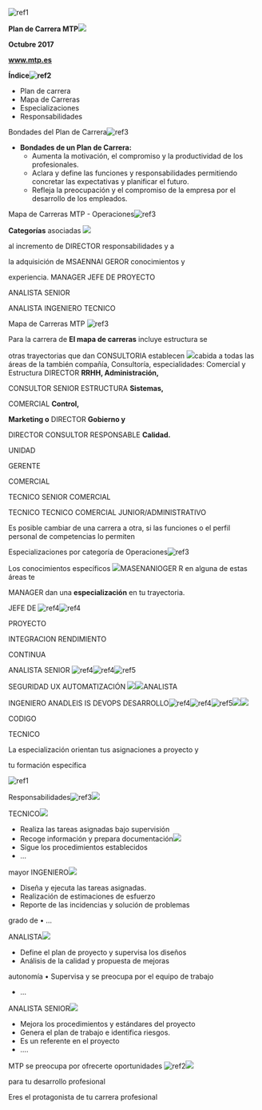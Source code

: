 ﻿![ref1]

**Plan de Carrera MTP![](Aspose.Words.8eed4463-403a-4878-acfb-1c3ee1f5f38c.002.jpeg)**

**Octubre 2017**

**www.mtp.es**

**Índice![ref2]**

- Plan de carrera
- Mapa de Carreras
- Especializaciones
- Responsabilidades


Bondades del Plan de Carrera![ref3]

- **Bondades de un Plan de Carrera:**
  - Aumenta la motivación, el compromiso y la productividad de los profesionales.
  - Aclara y define las funciones y responsabilidades permitiendo concretar las expectativas y planificar el futuro.
  - Refleja la preocupación y el compromiso de la empresa por el desarrollo de los empleados. 

Mapa de Carreras MTP - Operaciones![ref3]

**Categorías** asociadas ![](Aspose.Words.8eed4463-403a-4878-acfb-1c3ee1f5f38c.005.png)

al incremento de  DIRECTOR responsabilidades y a 

la adquisición de  MSAENNAI GEROR conocimientos y 

experiencia. MANAGER JEFE DE PROYECTO

ANALISTA SENIOR

ANALISTA INGENIERO TECNICO

Mapa de Carreras MTP ![ref3]

Para la carrera de **El mapa de carreras** incluye  estructura se 

otras trayectorias que dan  CONSULTORIA establecen ![](Aspose.Words.8eed4463-403a-4878-acfb-1c3ee1f5f38c.006.png)cabida a todas las áreas de la  también compañía,  Consultoría,  especialidades: Comercial y Estructura DIRECTOR **RRHH, Administración,** 

CONSULTOR SENIOR ESTRUCTURA **Sistemas,** 

COMERCIAL **Control,** 

**Marketing o** DIRECTOR **Gobierno y** 

DIRECTOR CONSULTOR RESPONSABLE  **Calidad.** 

UNIDAD 

GERENTE 

COMERCIAL 

TECNICO SENIOR COMERCIAL

TECNICO TECNICO COMERCIAL JUNIOR/ADMINISTRATIVO

Es posible cambiar de una carrera a otra, si las funciones o el perfil personal de competencias lo permiten

Especializaciones por categoría de Operaciones![ref3]

Los conocimientos específicos ![](Aspose.Words.8eed4463-403a-4878-acfb-1c3ee1f5f38c.007.png)MASENANIOGER R en alguna de estas áreas te 

MANAGER dan una **especialización** en tu trayectoria.

JEFE DE  ![ref4]![ref4]

PROYECTO 

INTEGRACION RENDIMIENTO

CONTINUA

ANALISTA SENIOR ![ref4]![ref4]![ref5]

SEGURIDAD UX AUTOMATIZACIÓN ![](Aspose.Words.8eed4463-403a-4878-acfb-1c3ee1f5f38c.010.png)![](Aspose.Words.8eed4463-403a-4878-acfb-1c3ee1f5f38c.011.png)ANALISTA

INGENIERO ANADLEIS  IS  DEVOPS DESARROLLO![ref4]![ref4]![ref5]![](Aspose.Words.8eed4463-403a-4878-acfb-1c3ee1f5f38c.012.png)![](Aspose.Words.8eed4463-403a-4878-acfb-1c3ee1f5f38c.013.png)

CODIGO

TECNICO

La especialización orientan tus asignaciones a proyecto y 

tu formación específica

![ref1]

Responsabilidades![ref3]![](Aspose.Words.8eed4463-403a-4878-acfb-1c3ee1f5f38c.014.png)

TECNICO![](Aspose.Words.8eed4463-403a-4878-acfb-1c3ee1f5f38c.015.png)

- Realiza las tareas asignadas bajo supervisión
- Recoge información y prepara documentación![](Aspose.Words.8eed4463-403a-4878-acfb-1c3ee1f5f38c.016.png)
- Sigue los procedimientos establecidos
- …

mayor INGENIERO![](Aspose.Words.8eed4463-403a-4878-acfb-1c3ee1f5f38c.017.png)

- Diseña y ejecuta las tareas asignadas.
- Realización de estimaciones de esfuerzo
- Reporte de las incidencias y solución de problemas

grado de • …

ANALISTA![](Aspose.Words.8eed4463-403a-4878-acfb-1c3ee1f5f38c.018.png)

- Define el plan de proyecto y supervisa los diseños
- Análisis de la calidad y propuesta de mejoras

autonomía • Supervisa y se preocupa por el equipo de trabajo

- …

ANALISTA SENIOR![](Aspose.Words.8eed4463-403a-4878-acfb-1c3ee1f5f38c.019.png)

- Mejora los procedimientos y estándares del proyecto
- Genera el plan de trabajo e identifica riesgos.
- Es un referente en el proyecto
- ….

MTP se preocupa por ofrecerte oportunidades ![ref2]![](Aspose.Words.8eed4463-403a-4878-acfb-1c3ee1f5f38c.020.png)

para tu desarrollo profesional

Eres el protagonista de tu carrera profesional 

[ref1]: Aspose.Words.8eed4463-403a-4878-acfb-1c3ee1f5f38c.001.png
[ref2]: Aspose.Words.8eed4463-403a-4878-acfb-1c3ee1f5f38c.003.jpeg
[ref3]: Aspose.Words.8eed4463-403a-4878-acfb-1c3ee1f5f38c.004.jpeg
[ref4]: Aspose.Words.8eed4463-403a-4878-acfb-1c3ee1f5f38c.008.png
[ref5]: Aspose.Words.8eed4463-403a-4878-acfb-1c3ee1f5f38c.009.png

